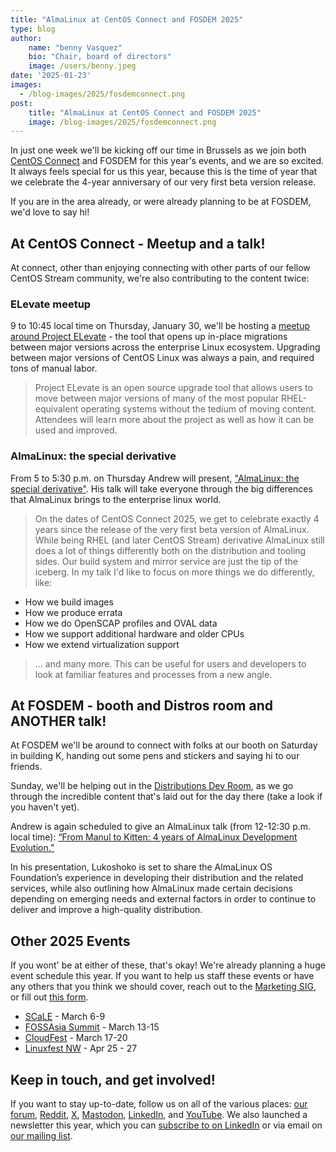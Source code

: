 ```yaml
---
title: "AlmaLinux at CentOS Connect and FOSDEM 2025"
type: blog
author: 
    name: "benny Vasquez"
    bio: "Chair, board of directors"
    image: /users/benny.jpeg
date: '2025-01-23'
images:
  - /blog-images/2025/fosdemconnect.png
post:
    title: "AlmaLinux at CentOS Connect and FOSDEM 2025"
    image: /blog-images/2025/fosdemconnect.png
---
```



In just one week we'll be kicking off our time in Brussels as we join both [CentOS Connect](https://connect.centos.org/) and FOSDEM for this year's events, and we are so excited. It always feels special for us this year, because this is the time of year that we celebrate the 4-year anniversary of our very first beta version release. 

If you are in the area already, or were already planning to be at FOSDEM, we'd love to say hi!

## At CentOS Connect - Meetup and a talk!

At connect, other than enjoying connecting with other parts of our fellow CentOS Stream community, we're also contributing to the content twice:

### ELevate meetup

9 to 10:45 local time on Thursday, January 30, we'll be hosting a [meetup around Project ELevate](https://cfp.fedoraproject.org/centos-connect-2025/talk/TKT8TH/) - the tool that opens up in-place migrations between major versions across the enterprise Linux ecosystem. Upgrading between major versions of CentOS Linux was always a pain, and required tons of manual labor. 

> Project ELevate is an open source upgrade tool that allows users to move between major versions of many of the most popular RHEL-equivalent operating systems without the tedium of moving content. Attendees will learn more about the project as well as how it can be used and improved.

### AlmaLinux: the special derivative

From 5 to 5:30 p.m. on Thursday Andrew will present, ["AlmaLinux: the special derivative"](https://cfp.fedoraproject.org/centos-connect-2025/talk/XTLCAX/). His talk will take everyone through the big differences that AlmaLinux brings to the enterprise linux world.

> On the dates of CentOS Connect 2025, we get to celebrate exactly 4 years since the release of the very first beta version of AlmaLinux. While being RHEL (and later CentOS Stream) derivative AlmaLinux still does a lot of things differently both on the distribution and tooling sides. Our build system and mirror service are just the tip of the iceberg. In my talk I'd like to focus on more things we do differently, like:
- How we build images
- How we produce errata
- How we do OpenSCAP profiles and OVAL data
- How we support additional hardware and older CPUs
- How we extend virtualization support

> ... and many more.
> This can be useful for users and developers to look at familiar features and processes from a new angle.


## At FOSDEM - booth and Distros room and ANOTHER talk!

At FOSDEM we'll be around to connect with folks at our booth on Saturday in building K, handing out some pens and stickers and saying hi to our friends. 

Sunday, we'll be helping out in the [Distributions Dev Room](https://fosdem.org/2025/schedule/track/distributions/), as we go through the incredible content that's laid out for the day there (take a look if you haven't yet). 

Andrew is again scheduled to give an AlmaLinux talk (from 12-12:30 p.m. local time): [“From Manul to Kitten: 4 years of AlmaLinux Development Evolution.”](https://fosdem.org/2025/schedule/track/distributions/) 

In his presentation, Lukoshoko is set to share the AlmaLinux OS Foundation’s experience in developing their distribution and the related services, while also outlining how AlmaLinux made certain decisions depending on emerging needs and external factors in order to continue to deliver and improve a high-quality distribution.

## Other 2025 Events

If you wont' be at either of these, that's okay! We're already planning a huge event schedule this year. If you want to help us staff these events or have any others that you think we should cover, reach out to the [Marketing SIG](https://wiki.almalinux.org/sigs/Marketing.html), or fill out [this form](https://docs.google.com/forms/d/e/1FAIpQLSeGkzJxrYX3PKWh9szmT0deV2ScumGpEOmmiAeevStYFpYkYw/viewform?usp=sf_link).

-   [SCaLE](https://www.socallinuxexpo.org) - March 6-9
-   [FOSSAsia Summit](https://summit.fossasia.org/) - March 13-15
-   [CloudFest](https://www.cloudfest.com/) - March 17-20
-   [Linuxfest NW](https://linuxfestnorthwest.org/) - Apr 25 - 27

## Keep in touch, and get involved!

If you want to stay up-to-date, follow us on all of the various places: [our forum](https://almalinux.discourse.group/), [Reddit](https://www.reddit.com/r/AlmaLinux/), [X](https://twitter.com/AlmaLinux), [Mastodon](https://fosstodon.org/@almalinux/), [LinkedIn](https://www.linkedin.com/company/80320905/), and [YouTube](https://www.youtube.com/channel/UCt9lpkqUPp1FUEi9uqVlPQA). We also launched a newsletter this year, which you can [subscribe to on LinkedIn](https://www.linkedin.com/newsletters/almalinux-news-7123058222835376128/) or via email on [our mailing list](https://lists.almalinux.org/postorius/lists/newsletters.lists.almalinux.org/).
